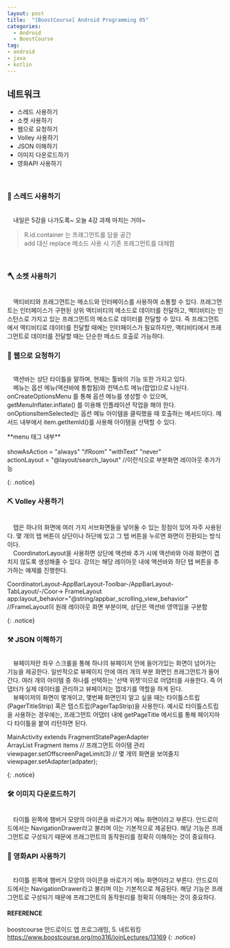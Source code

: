 ```yaml
---
layout: post
title:  "[BoostCourse] Android Programming 05"
categories:
  - Android
  - BoostCourse
tag:
- android 
- java
- kotlin
---
```


## 네트워크

* 스레드 사용하기
* 소켓 사용하기
* 웹으로 요청하기
* Volley 사용하기
* JSON 이해하기
* 이미지 다운로드하기
* 영화API 사용하기

<br>

### 🔑 스레드 사용하기
<br>
　내일은 5강을 나가도록~ 오늘 4강 과제 마치는 거야~

  > R.id.container 는 프래그먼트를 담을 공간 <br> add 대신 replace 메소드 사용 시 기존 프래그먼트를 대체함

<br>

### 🪓 소켓 사용하기
<br>
　액티비티와 프래그먼트는 메소드와 인터페이스를 사용하여 소통할 수 있다. 프래그먼트는 인터페이스가 구현된 상위 액티비티의 메소드로 데이터를 전달하고, 액티비티는 인스턴스로 가지고 있는 프래그먼트의 메소드로 데이터를 전달할 수 있다. 즉 프래그먼트에서 액티비티로 데이터를 전달할 때에는 인터페이스가 필요하지만, 액티비티에서 프래그먼트로 데이터를 전달할 때는 단순한 메소드 호출로 가능하다.

<br>

### 🔨 웹으로 요청하기
<br>
　액션바는 상단 타이틀을 말하며, 현재는 툴바의 기능 또한 가지고 있다.
<br>
　메뉴는 옵션 메뉴(액션바에 통합됨)와 컨텍스트 메뉴(팝업)으로 나뉜다. onCreateOptionsMenu 를 통해 옵션 메뉴를 생성할 수 있으며, getMenuInflater.inflate() 를 이용해 인플레이션 작업을 해야 한다. onOptionsItemSelected는 옵션 메뉴 아이템을 클릭했을 때 호출하는 메서드이다. 메서드 내부에서 item.getItemId()를 사용해 아이템을 선택할 수 있다. 

<p>
**menu 태그 내부** <br>
<item id, title, icon, app:showAsAction, app:actionLayout> <br>
showAsAction = "always" "ifRoom" "withText" "never" <br>
actionLayout = "@layout/search_layout" //이런식으로 부분화면 레이아웃 추가가능 <br>
</p>
{: .notice}

<br>

### ⛏ Volley 사용하기
<br>
　탭은 하나의 화면에 여러 가지 서브화면들을 넣어둘 수 있는 장점이 있어 자주 사용된다. 몇 개의 탭 버튼이 상단이나 하단에 있고 그 탭 버튼을 누르면 화면이 전환되는 방식이다.
<br>
　CoordinatorLayout을 사용하면 상단에 액션바 추가 시에 액션바와 아래 화면이 겹치지 않도록 생성해줄 수 있다. 강의는 해당 레이아웃 내에 액션바와 하단 탭 버튼을 추가하는 예제를 진행한다.

<p>
CoordinatorLayout-AppBarLayout-Toolbar-/AppBarLayout-TabLayout/-/Coor-> FrameLayout <br>
app:layout_behavior="@string/appbar_scrolling_view_behavior" //FrameLayout이 원래 레이아웃 화면 부분이며, 상단은 액션바 영역임을 구분함 <br>
</p>
{: .notice}

<br>

### ⚒ JSON 이해하기
<br>
　뷰페이저란 좌우 스크롤을 통해 하나의 뷰페이저 안에 들어가있는 화면이 넘어가는 기능을 제공한다. 일반적으로 뷰페이지 안에 여러 개의 부분 화면인 프래그먼트가 들어간다. 여러 개의 아이템 중 하나를 선택하는 '선택 위젯'이므로 어댑터를 사용한다. 즉 어댑터가 실제 데이터를 관리하고 뷰페이저는 껍데기를 역할을 하게 된다.
<br>
　뷰페이저의 화면이 몇개이고, 몇번째 화면인지 알고 싶을 때는 타이틀스트립(PagerTitleStrip) 혹은 탭스트립(PagerTapStrip)을 사용한다. 예시로 타이틀스트립을 사용하는 경우에는, 프래그먼트 어댑터 내에 getPageTitle 메서드를 통해 페이지마다 타이틀을 붙여 리턴하면 된다.

<p>
MainActivity extends FragmentStatePagerAdapter <br>
ArrayList Fragment items // 프래그먼트 아이템 관리 <br>
viewpager.setOffscreenPageLimit(3) // 몇 개의 화면을 보여줄지 <br>
viewpager.setAdapter(adpater); <br>
</p>
{: .notice}

<br>

### 🛠 이미지 다운로드하기
<br>
　타이틀 왼쪽에 햄버거 모양의 아이콘을 바로가기 메뉴 화면이라고 부른다. 안드로이드에서는 NavigationDrawer라고 불리며 이는 기본적으로 제공된다. 해당 기능은 프래그먼트로 구성되기 때문에 프래그먼트의 동작원리를 정확히 이해하는 것이 중요하다. 

<br>

### 🔧 영화API 사용하기
<br>
　타이틀 왼쪽에 햄버거 모양의 아이콘을 바로가기 메뉴 화면이라고 부른다. 안드로이드에서는 NavigationDrawer라고 불리며 이는 기본적으로 제공된다. 해당 기능은 프래그먼트로 구성되기 때문에 프래그먼트의 동작원리를 정확히 이해하는 것이 중요하다. 

<br>

#### REFERENCE
boostcourse 안드로이드 앱 프로그래밍, 5. 네트워킹 <br>
https://www.boostcourse.org/mo316/joinLectures/13169
{: .notice}